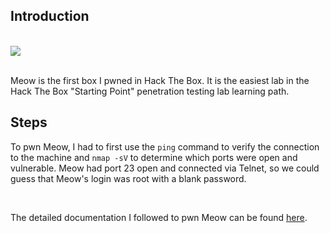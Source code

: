 ## Introduction
<br>
<img src="https://i.imgur.com/Z2OyMPq.png">
<br><br>

Meow is the first box I pwned in Hack The Box. It is the easiest lab in the Hack The Box "Starting Point" penetration testing lab learning path. 
## Steps
To pwn Meow, I had to first use the `ping` command to verify the connection to the machine and `nmap -sV` to determine which ports were open and vulnerable.
Meow had port 23 open and connected via Telnet, so we could guess that Meow's login was root with a blank password.

<br>


The detailed documentation I followed to pwn Meow can be found [here](https://app.hackthebox.com/starting-point).
